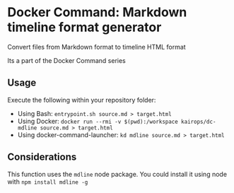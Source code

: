 # Docker Command: Markdown timeline format generator

Convert files from Markdown format to timeline HTML format

Its a part of the Docker Command series

## Usage

Execute the following within your repository folder:

- Using Bash: `entrypoint.sh source.md > target.html`
- Using Docker: `docker run --rmi -v $(pwd):/workspace kairops/dc-mdline source.md > target.html`
- Using docker-command-launcher: `kd mdline source.md > target.html`

## Considerations

This function uses the `mdline` node package. You could install it using node with `npm install mdline -g`
